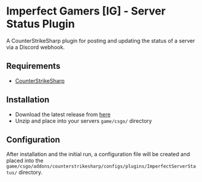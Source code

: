 # Imperfect Gamers [IG] - Server Status Plugin

A CounterStrikeSharp plugin for posting and updating the status of a server via a Discord webhook.

## Requirements
- [CounterStrikeSharp](https://github.com/roflmuffin/CounterStrikeSharp)

## Installation
- Download the latest release from [here](https://github.com/razpbrry/Imperfect-ServerStatus/releases)
- Unzip and place into your servers `game/csgo/` directory

## Configuration
After installation and the initial run, a configuration file will be created and placed into the `game/csgo/addons/counterstrikesharp/configs/plugins/ImperfectServerStatus/` directory.

